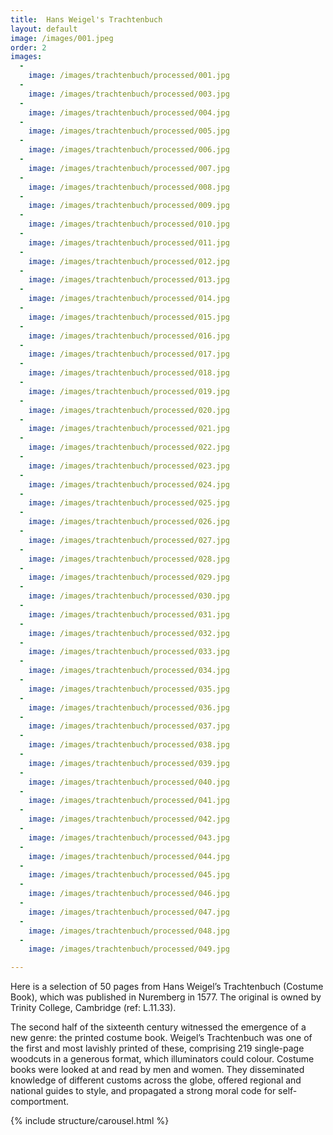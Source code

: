 ```yaml
---
title:  Hans Weigel's Trachtenbuch
layout: default
image: /images/001.jpeg
order: 2
images:
  -
    image: /images/trachtenbuch/processed/001.jpg
  -
    image: /images/trachtenbuch/processed/003.jpg
  -
    image: /images/trachtenbuch/processed/004.jpg
  -
    image: /images/trachtenbuch/processed/005.jpg
  -
    image: /images/trachtenbuch/processed/006.jpg
  -
    image: /images/trachtenbuch/processed/007.jpg
  -
    image: /images/trachtenbuch/processed/008.jpg
  -
    image: /images/trachtenbuch/processed/009.jpg
  -
    image: /images/trachtenbuch/processed/010.jpg
  -
    image: /images/trachtenbuch/processed/011.jpg
  -
    image: /images/trachtenbuch/processed/012.jpg
  -
    image: /images/trachtenbuch/processed/013.jpg
  -
    image: /images/trachtenbuch/processed/014.jpg
  -
    image: /images/trachtenbuch/processed/015.jpg
  -
    image: /images/trachtenbuch/processed/016.jpg
  -
    image: /images/trachtenbuch/processed/017.jpg
  -
    image: /images/trachtenbuch/processed/018.jpg
  -
    image: /images/trachtenbuch/processed/019.jpg
  -
    image: /images/trachtenbuch/processed/020.jpg
  -
    image: /images/trachtenbuch/processed/021.jpg
  -
    image: /images/trachtenbuch/processed/022.jpg
  -
    image: /images/trachtenbuch/processed/023.jpg
  -
    image: /images/trachtenbuch/processed/024.jpg
  -
    image: /images/trachtenbuch/processed/025.jpg
  -
    image: /images/trachtenbuch/processed/026.jpg
  -
    image: /images/trachtenbuch/processed/027.jpg
  -
    image: /images/trachtenbuch/processed/028.jpg
  -
    image: /images/trachtenbuch/processed/029.jpg
  -
    image: /images/trachtenbuch/processed/030.jpg
  -
    image: /images/trachtenbuch/processed/031.jpg
  -
    image: /images/trachtenbuch/processed/032.jpg
  -
    image: /images/trachtenbuch/processed/033.jpg
  -
    image: /images/trachtenbuch/processed/034.jpg
  -
    image: /images/trachtenbuch/processed/035.jpg
  -
    image: /images/trachtenbuch/processed/036.jpg
  -
    image: /images/trachtenbuch/processed/037.jpg
  -
    image: /images/trachtenbuch/processed/038.jpg
  -
    image: /images/trachtenbuch/processed/039.jpg
  -
    image: /images/trachtenbuch/processed/040.jpg
  -
    image: /images/trachtenbuch/processed/041.jpg
  -
    image: /images/trachtenbuch/processed/042.jpg
  -
    image: /images/trachtenbuch/processed/043.jpg
  -
    image: /images/trachtenbuch/processed/044.jpg
  -
    image: /images/trachtenbuch/processed/045.jpg
  -
    image: /images/trachtenbuch/processed/046.jpg
  -
    image: /images/trachtenbuch/processed/047.jpg
  -
    image: /images/trachtenbuch/processed/048.jpg
  -
    image: /images/trachtenbuch/processed/049.jpg

---
```


Here is a selection of 50 pages from Hans Weigel’s Trachtenbuch (Costume Book), which was published in Nuremberg in 1577. The original is owned by Trinity College, Cambridge (ref: L.11.33).

The second half of the sixteenth century witnessed the emergence of a new genre: the printed costume book. Weigel’s Trachtenbuch was one of the first and most lavishly printed of these, comprising 219 single-page woodcuts in a generous format, which illuminators could colour. Costume books were looked at and read by men and women. They disseminated knowledge of different customs across the globe, offered regional and national guides to style, and propagated a strong moral code for self-comportment.

{% include structure/carousel.html %}
